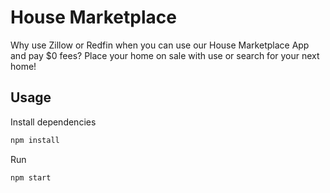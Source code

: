 # House Marketplace

Why use Zillow or Redfin when you can use our House Marketplace App and pay $0 fees? Place your home on sale with use or search for your next home!

## Usage

Install dependencies

```bash
npm install
```

Run

```bash
npm start
```
